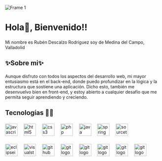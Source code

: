 
![Frame 1](https://github.com/user-attachments/assets/b508d17c-2870-4939-b090-739c843c9f2b)
<h1 align="left">Hola👋, Bienvenido!!</h1>

###

<p align="left">Mi nombre es Rubén Descalzo Rodríguez soy de Medina del Campo, Valladolid</p>

###

<h2 align="left">✨Sobre mi✨</h2>

###

<p align="left">Aunque disfruto con todos los aspectos del desarrollo web, mi mayor entusiasmo está en el back-end, donde puedo profundizar en la lógica y la estructura que sostiene una aplicación. Dicho esto, también me desenvuelvo bien en front-end, y estoy abierto a cualquier desafío que me permita seguir aprendiendo y creciendo.</p>

###

<h2 align="left">Tecnologías 👩‍💻</h2>

###

<div align="left">
  <img src="https://cdn.jsdelivr.net/gh/devicons/devicon/icons/javascript/javascript-original.svg" height="40" alt="javascript logo"  />
  <img width="12" />
  <img src="https://cdn.jsdelivr.net/gh/devicons/devicon/icons/html5/html5-original.svg" height="40" alt="html5 logo"  />
  <img width="12" />
  <img src="https://cdn.jsdelivr.net/gh/devicons/devicon/icons/css3/css3-original.svg" height="40" alt="css3 logo"  />
  <img width="12" />
  <img src="https://cdn.jsdelivr.net/gh/devicons/devicon/icons/php/php-original.svg" height="40" alt="php logo"  />
  <img width="12" />
  <img src="https://cdn.jsdelivr.net/gh/devicons/devicon/icons/java/java-original.svg" height="40" alt="java logo"  />
  <img width="12" />
  <img src="https://cdn.jsdelivr.net/gh/devicons/devicon/icons/spring/spring-original.svg" height="40" alt="spring logo"  />
  <img width="12" />
  <img src="https://cdn.simpleicons.org/sourcetree/0052CC" height="40" alt="sourcetree logo"  />
</div>

###

<div align="left">
  <img src="https://img.shields.io/badge/Eclipse IDE-2C2255?logo=eclipseide&logoColor=white&style=for-the-badge" height="40" alt="eclipseide logo"  />
  <img width="12" />
  <img src="https://img.shields.io/badge/Visual Studio-5C2D91?logo=visualstudio&logoColor=white&style=for-the-badge" height="40" alt="visualstudio logo"  />
  <img width="12" />
  <img src="https://img.shields.io/badge/GitHub-181717?logo=github&logoColor=white&style=for-the-badge" height="40" alt="github logo"  />
  <img width="12" />
  <img src="https://img.shields.io/badge/Git-F05032?logo=git&logoColor=white&style=for-the-badge" height="40" alt="git logo"  />
  <img width="12" />
  <img src="https://img.shields.io/badge/docker-%230db7ed.svg?style=for-the-badge&logo=docker&logoColor=white" height="40" alt="git logo"  />
  <img width="12" />
  <img src="https://img.shields.io/badge/IntelliJIDEA-000000.svg?style=for-the-badge&logo=intellij-idea&logoColor=white" height="40" alt="git logo"  />
  <img width="12" />
  <img src="https://img.shields.io/badge/-Swagger-%23Clojure?style=for-the-badge&logo=swagger&logoColor=white" height="40" alt="git logo"  />
  <img width="12" />
  <img src="https://img.shields.io/badge/mysql-4479A1.svg?style=for-the-badge&logo=mysql&logoColor=white" height="40" alt="git logo"  />
</div>

###
